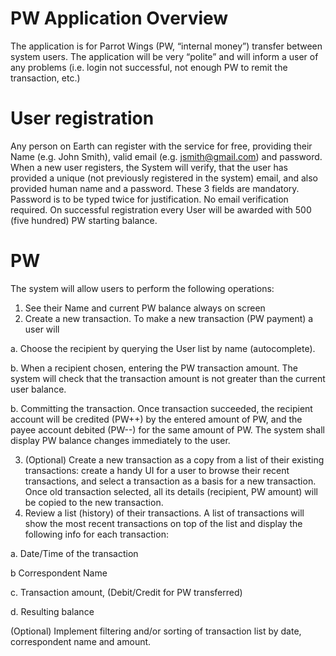 # PW Application Overview
The application is for Parrot Wings (PW, “internal money”) transfer between system users.
The application will be very “polite” and will inform a user of any problems (i.e. login not successful, not enough PW to remit the transaction, etc.)

# User registration 
Any person on Earth can register with the service for free, providing their Name (e.g. John Smith), valid email (e.g. jsmith@gmail.com) and password. 
When a new user registers, the System will verify, that the user has provided a unique (not previously registered in the system) email, and also provided human name and a password. These 3 fields are mandatory. Password is to be typed twice for justification. No email verification required.
On successful registration every User will be awarded with 500 (five hundred) PW starting balance.

# PW
The system will allow users to perform the following operations:
1) See their Name and current PW balance always on screen
2) Create a new transaction. To make a new transaction (PW payment) a user will

a. Choose the recipient by querying the  User list by name (autocomplete). 

b. When a recipient chosen, entering the PW transaction amount. The system will check that the transaction amount is not greater than the current user balance.

b. Committing the transaction. Once transaction succeeded, the recipient account will be credited (PW++) by the entered amount of PW, and the payee account debited (PW--) for the same amount of PW. The system shall display PW balance changes immediately to the user.

3) (Optional) Create a new transaction as a copy from a list of their existing transactions: create a handy UI for a user to browse their recent transactions, and select a transaction as a basis for a new transaction. Once old transaction selected, all its details (recipient, PW amount) will be copied to the new transaction.
4) Review a list (history) of their transactions. A list of transactions will show the most recent transactions on top of the list and display the following info for each transaction:

a. Date/Time of the transaction

b Correspondent Name

c. Transaction amount, (Debit/Credit  for PW transferred)

d. Resulting balance

(Optional) Implement filtering and/or sorting of transaction list by date, correspondent name and amount. 
